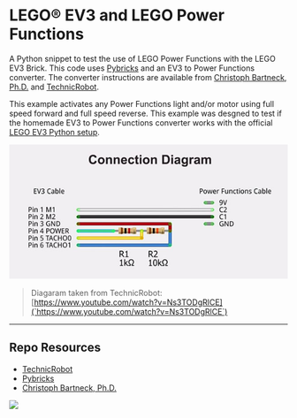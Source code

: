 # LEGO® EV3 and LEGO Power Functions

A Python snippet to test the use of LEGO Power Functions with the LEGO EV3 Brick. This code uses [Pybricks](https://pybricks.com/) and an EV3 to Power Functions converter. The converter instructions are available from [Christoph Bartneck, Ph.D.](https://www.bartneck.de/2015/06/0) and [TechnicRobot](https://www.youtube.com/watch?v=Ns3TODgRlCE).

This example activates any Power Functions light and/or motor using full speed forward and full speed reverse. This example was desgned to test if the homemade EV3 to Power Functions converter works with the official [LEGO EV3 Python setup](https://education.lego.com/en-us/support/mindstorms-ev3/python-for-ev3).

![Connection Diagram](_readme/connection-diagram.jpg)

> Diagaram taken from TechnicRobot:  
> [https://www.youtube.com/watch?v=Ns3TODgRlCE](`https://www.youtube.com/watch?v=Ns3TODgRlCE`)

---

## Repo Resources

- [TechnicRobot](https://www.youtube.com/@TechnicRobot/about)
- [Pybricks](https://pybricks.com/)
- [Christoph Bartneck, Ph.D.](https://www.bartneck.de/2015/06/0)

<a href="https://codeadam.ca">
<img src="https://codeadam.ca/images/code-block.png" width="100">
</a>
